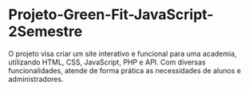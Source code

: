 # Projeto-Green-Fit-JavaScript-2Semestre
O projeto visa criar um site interativo e funcional para uma academia, utilizando HTML, CSS, JavaScript, PHP e API. Com diversas funcionalidades, atende de forma prática as necessidades de alunos e administradores.
